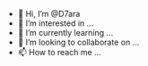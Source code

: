 - 👋 Hi, I’m @D7ara
- 👀 I’m interested in ...
- 🌱 I’m currently learning ...
- 💞️ I’m looking to collaborate on ...
- 📫 How to reach me ...

<!---
D7ara/D7ara is a ✨ special ✨ repository because its `README.md` (this file) appears on your GitHub profile.
You can click the Preview link to take a look at your changes.
--->

